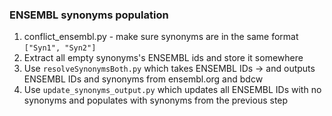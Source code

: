 
### ENSEMBL synonyms population
1. conflict_ensembl.py - make sure synonyms are in the same format ```["Syn1", "Syn2"]```
2. Extract all empty synonyms's ENSEMBL ids and store it somewhere
3. Use ```resolveSynonymsBoth.py``` which takes ENSEMBL IDs -> and outputs ENSEMBL IDs and synonyms from ensembl.org and bdcw
3. Use ```update_synonyms_output.py``` which updates all ENSEMBL IDs with no synonyms and populates with synonyms from the previous step